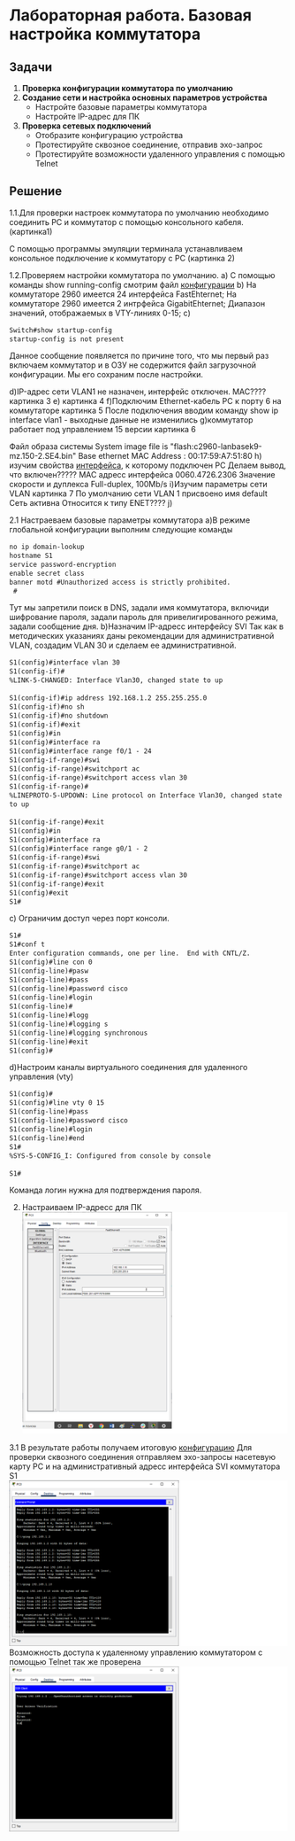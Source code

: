 # Лабораторная работа. Базовая настройка коммутатора
## Задачи
1. **Проверка конфигурации коммутатора по умолчанию**
2. **Создание сети и настройка основных параметров устройства**
    - Настройте базовые параметры коммутатора
    - Настройте IP-адрес для ПК
3. **Проверка сетевых подключений**
    - Отобразите конфигурацию устройства
    - Протестируйте сквозное соединение, отправив эхо-запрос
    - Протестируйте возможности удаленного управления с помощью Telnet

## Решение
1.1.Для проверки настроек коммутатора по умолчанию необходимо соединить PC и коммутатор с помощью консольного кабеля. (картинка1)

С помощью программы эмуляции терминала устанавливаем консольное подключение к коммутатору с РС
(картинка 2)

1.2.Проверяем настройки коммутатора по умолчанию. 
a) С помощью команды show running-config смотрим файл [конфигурации](default_config)
b) На коммутаторе 2960 имеется 24 интерфейса FastEhternet;
   На коммутаторе 2960 имеется 2 интрфейса GigabitEhternet;
   Диапазон значений, отображаемых в VTY-линиях 0-15;
c)
```
Switch#show startup-config 
startup-config is not present
 ```
Данное сообщение появляется по причине того, что мы первый раз включаем коммутатор и в ОЗУ не содержится файл загрузочной конфигурации. Мы его сохраним после настройки.

d)IP-адрес сети VLAN1 не назначен, интерфейс отключен.
MAC????
картинка 3
e) картинка 4
f)Подключим Ethernet-кабель PC к порту 6 на коммутаторе
картинка 5
После подключения вводим команду show ip interface vlan1 - выходные данные не изменились
g)коммутатор работает под управлением 15 версии
картинка 6

Файл образа системы System image file is "flash:c2960-lanbasek9-mz.150-2.SE4.bin"
Base ethernet MAC Address       : 00:17:59:A7:51:80
h) изучим свойства [интерфейса](f06), к которому подключен PC
Делаем вывод, что включен????? 
MAC адресс интерфейса 0060.4726.2306
Значение скорости и дуплекса Full-duplex, 100Mb/s
i)Изучим параметры сети VLAN
картинка 7
По умолчанию сети VLAN 1 присвоено имя default
Сеть активна
Относится к типу ENET????
j)
   
2.1 Настраеваем базовые параметры коммутатора
a)В режиме глобальной конфигурации выполним следующие команды
 ```
no ip domain-lookup   
hostname S1
service password-encryption
enable secret class
banner motd #Unauthorized access is strictly prohibited.
  #
 ```
Тут мы запретили поиск в DNS, задали имя коммутатора, включиди шифрование пароля, задали пароль для привелигированного режима, задали сообщение дня.
b)Назначим IP-адресс интерфейсу SVI
Так как в методических указаниях даны рекомендации для административной VLAN, создадим VLAN 30 и сделаем ее административной.
```
S1(config)#interface vlan 30
S1(config-if)#
%LINK-5-CHANGED: Interface Vlan30, changed state to up

S1(config-if)#ip address 192.168.1.2 255.255.255.0
S1(config-if)#no sh
S1(config-if)#no shutdown 
S1(config-if)#exit
S1(config)#in
S1(config)#interface ra
S1(config)#interface range f0/1 - 24
S1(config-if-range)#swi
S1(config-if-range)#switchport ac
S1(config-if-range)#switchport access vlan 30
S1(config-if-range)#
%LINEPROTO-5-UPDOWN: Line protocol on Interface Vlan30, changed state to up

S1(config-if-range)#exit
S1(config)#in
S1(config)#interface ra
S1(config)#interface range g0/1 - 2
S1(config-if-range)#swi
S1(config-if-range)#switchport ac
S1(config-if-range)#switchport access vlan 30
S1(config-if-range)#exit
S1(config)#exit
S1#
```
с) Ограничим доступ через порт консоли.
```
S1# 
S1#conf t
Enter configuration commands, one per line.  End with CNTL/Z.
S1(config)#line con 0
S1(config-line)#pasw
S1(config-line)#pass
S1(config-line)#password cisco
S1(config-line)#login
S1(config-line)#
S1(config-line)#logg
S1(config-line)#logging s
S1(config-line)#logging synchronous 
S1(config-line)#exit
S1(config)#
```

d)Настроим каналы виртуального соединения для удаленного управления (vty)
```
S1(config)#
S1(config)#line vty 0 15
S1(config-line)#pass
S1(config-line)#password cisco
S1(config-line)#login
S1(config-line)#end
S1#
%SYS-5-CONFIG_I: Configured from console by console

S1#
```
Команда логин нужна для подтверждения пароля.


2. Настраиваем IP-адресс для ПК
![](config_pc.png)

3.1 В результате работы получаем итоговую [конфигурацию](config)
   Для проверки сквозного соединения отправляем эхо-запросы насетевую карту PC и на административный адресс интерфейса SVI коммутатора S1
![](ping.png)
    Возможность доступа к удаленному управлению коммутатором с помощью Telnet так же проверена
    ![](Telnet.png)
